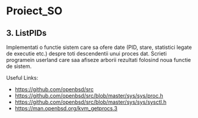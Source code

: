 # Proiect_SO

## 3. ListPIDs
 Implementati o functie sistem care sa ofere date (PID, stare, statistici legate de executie etc.) despre toti descendentii unui proces dat. Scrieti programein userland care saa afiseze arborii rezultati folosind noua functie de sistem.


Useful Links:
- https://github.com/openbsd/src
- https://github.com/openbsd/src/blob/master/sys/sys/proc.h
- https://github.com/openbsd/src/blob/master/sys/sys/sysctl.h
- https://man.openbsd.org/kvm_getprocs.3
